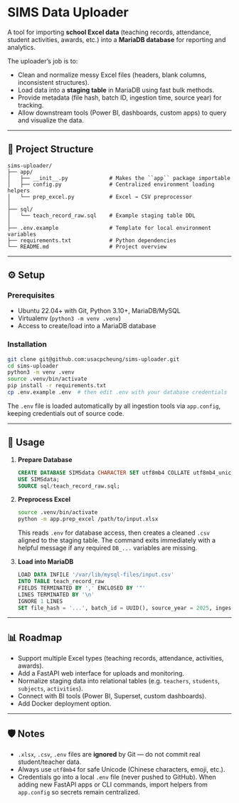 # SIMS Data Uploader

A tool for importing **school Excel data** (teaching records, attendance, student activities, awards, etc.) into a **MariaDB database** for reporting and analytics.

The uploader’s job is to:
- Clean and normalize messy Excel files (headers, blank columns, inconsistent structures).
- Load data into a **staging table** in MariaDB using fast bulk methods.
- Provide metadata (file hash, batch ID, ingestion time, source year) for tracking.
- Allow downstream tools (Power BI, dashboards, custom apps) to query and visualize the data.

---

## 📂 Project Structure

```
sims-uploader/
├── app/
│   ├── __init__.py             # Makes the ``app`` package importable
│   ├── config.py               # Centralized environment loading helpers
│   └── prep_excel.py           # Excel → CSV preprocessor
│
├── sql/
│   └── teach_record_raw.sql    # Example staging table DDL
│
├── .env.example                # Template for local environment variables
├── requirements.txt            # Python dependencies
└── README.md                   # Project overview
```

---

## ⚙️ Setup

### Prerequisites
- Ubuntu 22.04+ with Git, Python 3.10+, MariaDB/MySQL
- Virtualenv (`python3 -m venv .venv`)
- Access to create/load into a MariaDB database

### Installation
```bash
git clone git@github.com:usacpcheung/sims-uploader.git
cd sims-uploader
python3 -m venv .venv
source .venv/bin/activate
pip install -r requirements.txt
cp .env.example .env  # then edit .env with your database credentials
```

The `.env` file is loaded automatically by all ingestion tools via `app.config`, keeping credentials out of source code.

---

## 🚀 Usage

1. **Prepare Database**
   ```sql
   CREATE DATABASE SIMSdata CHARACTER SET utf8mb4 COLLATE utf8mb4_unicode_ci;
   USE SIMSdata;
   SOURCE sql/teach_record_raw.sql;
   ```

2. **Preprocess Excel**
   ```bash
   source .venv/bin/activate
   python -m app.prep_excel /path/to/input.xlsx
   ```
   This reads `.env` for database access, then creates a cleaned `.csv` aligned to the staging table. The command exits immediately with a helpful message if any required `DB_...` variables are missing.

3. **Load into MariaDB**
   ```sql
   LOAD DATA INFILE '/var/lib/mysql-files/input.csv'
   INTO TABLE teach_record_raw
   FIELDS TERMINATED BY ',' ENCLOSED BY '"'
   LINES TERMINATED BY '\n'
   IGNORE 1 LINES
   SET file_hash = '...', batch_id = UUID(), source_year = 2025, ingested_at = NOW();
   ```

---

## 📊 Roadmap

- Support multiple Excel types (teaching records, attendance, activities, awards).
- Add a FastAPI web interface for uploads and monitoring.
- Normalize staging data into relational tables (e.g. `teachers`, `students`, `subjects`, `activities`).
- Connect with BI tools (Power BI, Superset, custom dashboards).
- Add Docker deployment option.

---

## 🛡️ Notes

- `.xlsx`, `.csv`, `.env` files are **ignored** by Git — do not commit real student/teacher data.
- Always use `utf8mb4` for safe Unicode (Chinese characters, emoji, etc.).
- Credentials go into a local `.env` file (never pushed to GitHub). When adding new FastAPI apps or CLI commands, import helpers from `app.config` so secrets remain centralized.
